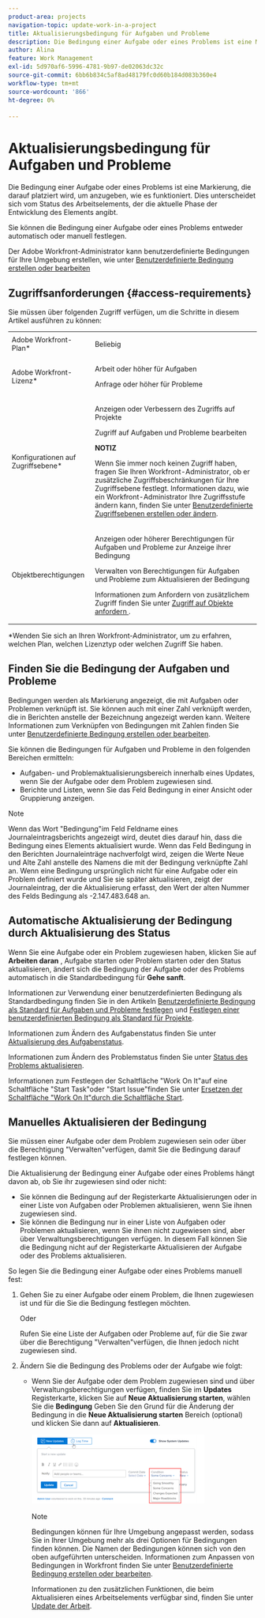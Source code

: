 ```yaml
---
product-area: projects
navigation-topic: update-work-in-a-project
title: Aktualisierungsbedingung für Aufgaben und Probleme
description: Die Bedingung einer Aufgabe oder eines Problems ist eine Markierung, die darauf platziert wird, um anzugeben, wie es funktioniert. Dies unterscheidet sich vom Status des Arbeitselements, der die aktuelle Phase der Entwicklung des Elements angibt.
author: Alina
feature: Work Management
exl-id: 5d970af6-5996-4781-9b97-de02063dc32c
source-git-commit: 6bb6b834c5af8ad48179fc0d60b184d083b360e4
workflow-type: tm+mt
source-wordcount: '866'
ht-degree: 0%

---
```


# Aktualisierungsbedingung für Aufgaben und Probleme

Die Bedingung einer Aufgabe oder eines Problems ist eine Markierung, die darauf platziert wird, um anzugeben, wie es funktioniert. Dies unterscheidet sich vom Status des Arbeitselements, der die aktuelle Phase der Entwicklung des Elements angibt.

Sie können die Bedingung einer Aufgabe oder eines Problems entweder automatisch oder manuell festlegen.

Der Adobe Workfront-Administrator kann benutzerdefinierte Bedingungen für Ihre Umgebung erstellen, wie unter [Benutzerdefinierte Bedingung erstellen oder bearbeiten](../../../administration-and-setup/customize-workfront/create-manage-custom-conditions/create-edit-custom-conditions.md)

<!--You can manually update the Condition of a task or issue if you are assigned to it or if you have permissions to it, as described in the [Access requirements](#access-requirements) section of this article.-->

## Zugriffsanforderungen {#access-requirements}

<!--drafted for P&P:

<table style="table-layout:auto"> 
 <col> 
 <col> 
 <tbody> 
  <tr> 
   <td role="rowheader">Adobe Workfront plan*</td> 
   <td> <p>Any</p> </td> 
  </tr> 
  <tr> 
   <td role="rowheader">Adobe Workfront license*</td> 
   <td> 
   
   For the current licenses:
   <ul><li><p>Standard for tasks</p></li>
   <li><p>Contributor or higher for issues</p></li></ul>


   For legacy licenses:
   <ul><li><p>Work or higher for tasks</p></li>
   <li><p>Request or higher for issues</p></li></ul>
    </td> 
  </tr> 
  <tr> 
   <td role="rowheader">Access level configurations*</td> 
   <td> <p>View or higher access to projects</p> <p>Edit access to tasks and issues </p> <p><b>NOTE</b> 
   
   If you still don't have access, ask your Workfront administrator if they set additional restrictions in your access level. For information on how a Workfront administrator can change your access level, see <a href="../../../administration-and-setup/add-users/configure-and-grant-access/create-modify-access-levels.md" class="MCXref xref">Create or modify custom access levels</a>.</p> </td> 
  </tr> 
  <tr> 
   <td role="rowheader">Object permissions</td> 
   <td> <p>View or higher permissions on tasks and issues to view their Condition</p>
   <p>Manage permissions on tasks and issues to update the Condition</p>
    <p>For information on requesting additional access, see <a href="../../../workfront-basics/grant-and-request-access-to-objects/request-access.md" class="MCXref xref">Request access to objects </a>.</p> </td> 
  </tr> 
 </tbody> 
</table>
-->

Sie müssen über folgenden Zugriff verfügen, um die Schritte in diesem Artikel ausführen zu können:

<table style="table-layout:auto"> 
 <col> 
 <col> 
 <tbody> 
  <tr> 
   <td role="rowheader">Adobe Workfront-Plan*</td> 
   <td> <p>Beliebig</p> </td> 
  </tr> 
  <tr> 
   <td role="rowheader">Adobe Workfront-Lizenz*</td> 
   <td> <p>Arbeit oder höher für Aufgaben</p>
   <p>Anfrage oder höher für Probleme</p>
    </td> 
  </tr> 
  <tr> 
   <td role="rowheader">Konfigurationen auf Zugriffsebene*</td> 
   <td> <p>Anzeigen oder Verbessern des Zugriffs auf Projekte</p> <p>Zugriff auf Aufgaben und Probleme bearbeiten </p> <p><b>NOTIZ</b>

Wenn Sie immer noch keinen Zugriff haben, fragen Sie Ihren Workfront-Administrator, ob er zusätzliche Zugriffsbeschränkungen für Ihre Zugriffsebene festlegt. Informationen dazu, wie ein Workfront-Administrator Ihre Zugriffsstufe ändern kann, finden Sie unter <a href="../../../administration-and-setup/add-users/configure-and-grant-access/create-modify-access-levels.md" class="MCXref xref">Benutzerdefinierte Zugriffsebenen erstellen oder ändern</a>.</p> </td>
</tr> 
  <tr> 
   <td role="rowheader">Objektberechtigungen</td> 
   <td> <p>Anzeigen oder höherer Berechtigungen für Aufgaben und Probleme zur Anzeige ihrer Bedingung</p>
   <p>Verwalten von Berechtigungen für Aufgaben und Probleme zum Aktualisieren der Bedingung</p>
    <p>Informationen zum Anfordern von zusätzlichem Zugriff finden Sie unter <a href="../../../workfront-basics/grant-and-request-access-to-objects/request-access.md" class="MCXref xref">Zugriff auf Objekte anfordern </a>.</p> </td> 
  </tr> 
 </tbody> 
</table>

*Wenden Sie sich an Ihren Workfront-Administrator, um zu erfahren, welchen Plan, welchen Lizenztyp oder welchen Zugriff Sie haben.

## Finden Sie die Bedingung der Aufgaben und Probleme

Bedingungen werden als Markierung angezeigt, die mit Aufgaben oder Problemen verknüpft ist. Sie können auch mit einer Zahl verknüpft werden, die in Berichten anstelle der Bezeichnung angezeigt werden kann. Weitere Informationen zum Verknüpfen von Bedingungen mit Zahlen finden Sie unter [Benutzerdefinierte Bedingung erstellen oder bearbeiten](../../../administration-and-setup/customize-workfront/create-manage-custom-conditions/create-edit-custom-conditions.md).

Sie können die Bedingungen für Aufgaben und Probleme in den folgenden Bereichen ermitteln:

* Aufgaben- und Problemaktualisierungsbereich innerhalb eines Updates, wenn Sie der Aufgabe oder dem Problem zugewiesen sind.
* Berichte und Listen, wenn Sie das Feld Bedingung in einer Ansicht oder Gruppierung anzeigen.

>[!NOTE]
>
>Wenn das Wort &quot;Bedingung&quot;im Feld Feldname eines Journaleintragsberichts angezeigt wird, deutet dies darauf hin, dass die Bedingung eines Elements aktualisiert wurde. Wenn das Feld Bedingung in den Berichten Journaleinträge nachverfolgt wird, zeigen die Werte Neue und Alte Zahl anstelle des Namens die mit der Bedingung verknüpfte Zahl an. Wenn eine Bedingung ursprünglich nicht für eine Aufgabe oder ein Problem definiert wurde und Sie sie später aktualisieren, zeigt der Journaleintrag, der die Aktualisierung erfasst, den Wert der alten Nummer des Felds Bedingung als -2.147.483.648 an.

## Automatische Aktualisierung der Bedingung durch Aktualisierung des Status

Wenn Sie eine Aufgabe oder ein Problem zugewiesen haben, klicken Sie auf **Arbeiten daran** , Aufgabe starten oder Problem starten oder den Status aktualisieren, ändert sich die Bedingung der Aufgabe oder des Problems automatisch in die Standardbedingung für **Gehe sanft**.

Informationen zur Verwendung einer benutzerdefinierten Bedingung als Standardbedingung finden Sie in den Artikeln  [Benutzerdefinierte Bedingung als Standard für Aufgaben und Probleme festlegen](../../../administration-and-setup/customize-workfront/create-manage-custom-conditions/set-custom-condition-default-tasks-issues.md) und [Festlegen einer benutzerdefinierten Bedingung als Standard für Projekte](../../../administration-and-setup/customize-workfront/create-manage-custom-conditions/set-custom-condition-default-projects.md).

Informationen zum Ändern des Aufgabenstatus finden Sie unter [Aktualisierung des Aufgabenstatus](../../../manage-work/projects/updating-work-in-a-project/update-task-status.md).

Informationen zum Ändern des Problemstatus finden Sie unter [Status des Problems aktualisieren](../../../manage-work/projects/updating-work-in-a-project/update-issue-status.md).

Informationen zum Festlegen der Schaltfläche &quot;Work On It&quot;auf eine Schaltfläche &quot;Start Task&quot;oder &quot;Start Issue&quot;finden Sie unter [Ersetzen der Schaltfläche &quot;Work On It&quot;durch die Schaltfläche Start](../../../people-teams-and-groups/create-and-manage-teams/work-on-it-button-to-start-button.md).

## Manuelles Aktualisieren der Bedingung

Sie müssen einer Aufgabe oder dem Problem zugewiesen sein oder über die Berechtigung &quot;Verwalten&quot;verfügen, damit Sie die Bedingung darauf festlegen können.

Die Aktualisierung der Bedingung einer Aufgabe oder eines Problems hängt davon ab, ob Sie ihr zugewiesen sind oder nicht:

* Sie können die Bedingung auf der Registerkarte Aktualisierungen oder in einer Liste von Aufgaben oder Problemen aktualisieren, wenn Sie ihnen zugewiesen sind.
* Sie können die Bedingung nur in einer Liste von Aufgaben oder Problemen aktualisieren, wenn Sie ihnen nicht zugewiesen sind, aber über Verwaltungsberechtigungen verfügen. In diesem Fall können Sie die Bedingung nicht auf der Registerkarte Aktualisieren der Aufgabe oder des Problems aktualisieren.

So legen Sie die Bedingung einer Aufgabe oder eines Problems manuell fest:

1. Gehen Sie zu einer Aufgabe oder einem Problem, die Ihnen zugewiesen ist und für die Sie die Bedingung festlegen möchten.

   Oder

   Rufen Sie eine Liste der Aufgaben oder Probleme auf, für die Sie zwar über die Berechtigung &quot;Verwalten&quot;verfügen, die Ihnen jedoch nicht zugewiesen sind.

1. Ändern Sie die Bedingung des Problems oder der Aufgabe wie folgt:

   * Wenn Sie der Aufgabe oder dem Problem zugewiesen sind und über Verwaltungsberechtigungen verfügen, finden Sie im **Updates** Registerkarte, klicken Sie auf **Neue Aktualisierung starten**, wählen Sie die **Bedingung** Geben Sie den Grund für die Änderung der Bedingung in die **Neue Aktualisierung starten** Bereich (optional) und klicken Sie dann auf **Aktualisieren**.

      ![](assets/change-condition-update-comment-350x141.png)

      >[!NOTE]
      >
      >Bedingungen können für Ihre Umgebung angepasst werden, sodass Sie in Ihrer Umgebung mehr als drei Optionen für Bedingungen finden können. Die Namen der Bedingungen können sich von den oben aufgeführten unterscheiden. Informationen zum Anpassen von Bedingungen in Workfront finden Sie unter [Benutzerdefinierte Bedingung erstellen oder bearbeiten](../../../administration-and-setup/customize-workfront/create-manage-custom-conditions/create-edit-custom-conditions.md).

      Informationen zu den zusätzlichen Funktionen, die beim Aktualisieren eines Arbeitselements verfügbar sind, finden Sie unter [Update der Arbeit](../../../workfront-basics/updating-work-items-and-viewing-updates/update-work.md).

      <!--   
     <li data-mc-conditions="QuicksilverOrClassic.Draft mode"><p>(NOTE: drafted because I can't do this anymore)</p><p>If you have Manage permissions to the task or issue but are not assigned to it, perhaps as a project manager, add the <strong>Condition</strong> column to any view you use in a task or issue list, then set the <strong>Condition</strong> in inline edit and press Enter.</p><p><img src="assets/change-condition-in-list-view-350x142.png" style="width: 350;height: 142;"></p><p>For information about adding a column to a view, see <a href="../../../reports-and-dashboards/reports/reporting-elements/views-overview.md" class="MCXref xref">Views overview in Adobe Workfront</a>.</p></li>   
     -->
